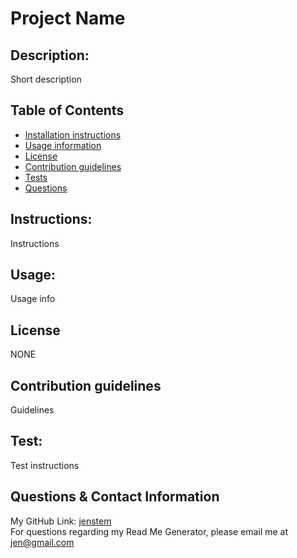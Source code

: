  
  # Project Name
  ##
  ## Description:
  Short description
  ##
  ## Table of Contents
  + [Installation instructions](#instructions)
  + [Usage information](#usage)
  + [License](#license)
  + [Contribution guidelines](#contribution)
  + [Tests](#test)
  + [Questions](#contact)
  ##
  ## Instructions:
  Instructions
  ##
  ## Usage:
  Usage info
  ##
  ## License
  NONE
  ##
  <a id='contribution'></a>
  ## Contribution guidelines
  Guidelines
  ##
  ## Test:
  Test instructions
  ##
  <a id='contact'></a>
  ## Questions & Contact Information
  My GitHub Link: [jenstem](https://github.com/jenstem)  <br>
  For questions regarding my Read Me Generator, please email me at jen@gmail.com

  